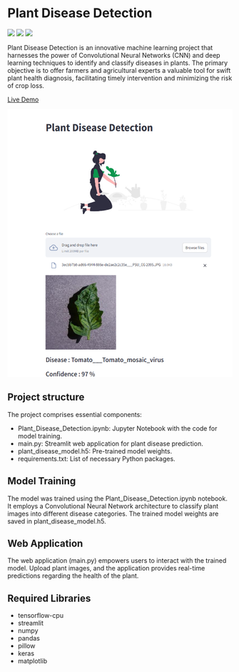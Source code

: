 <h1>Plant Disease Detection</h1>
<img src="https://img.shields.io/badge/TensorFlow-%23FF6F00.svg?style=for-the-badge&logo=TensorFlow&logoColor=white">
<img src="https://img.shields.io/badge/Keras-%23D00000.svg?style=for-the-badge&logo=Keras&logoColor=white">
<img src="https://img.shields.io/badge/Streamlit-%23FE4B4B.svg?style=for-the-badge&logo=streamlit&logoColor=white">
<p>Plant Disease Detection is an innovative machine learning project that harnesses the power of Convolutional Neural Networks (CNN) and deep learning techniques to identify and classify diseases in plants. The primary objective 
  is to offer farmers and agricultural experts a valuable tool for swift plant health diagnosis, facilitating timely intervention and minimizing the risk of crop loss.</p>
<p><a href="https://plant-disease-detection-amisha.streamlit.app/" target="_blank">Live Demo</a></p>
<img src="https://github.com/amisha3k/plant-disease-detection/blob/master/screenshots/website.png" height=600px>
<h2>Project structure</h2>
<p>The project comprises essential components:</p>
<ul>
  <li>Plant_Disease_Detection.ipynb: Jupyter Notebook with the code for model training.</li>
  <li>main.py: Streamlit web application for plant disease prediction.</li>
  <li>plant_disease_model.h5: Pre-trained model weights.</li>
  <li>requirements.txt: List of necessary Python packages.</li>
</ul>
<h2>Model Training</h2>
<p>The model was trained using the Plant_Disease_Detection.ipynb notebook. It employs a Convolutional Neural Network architecture to classify plant images into different disease categories. The trained model weights are saved in plant_disease_model.h5.</p>
<h2>Web Application</h2>
<p>The web application (main.py) empowers users to interact with the trained model. Upload plant images, and the application provides real-time predictions regarding the health of the plant.</p>
<h2>Required Libraries</h2>
<ul>
  <li>tensorflow-cpu</li>
  <li>streamlit</li>
  <li>numpy</li>
  <li>pandas</li>
  <li>pillow</li>
  <li>keras</li>
  <li>matplotlib</li>
</ul>
